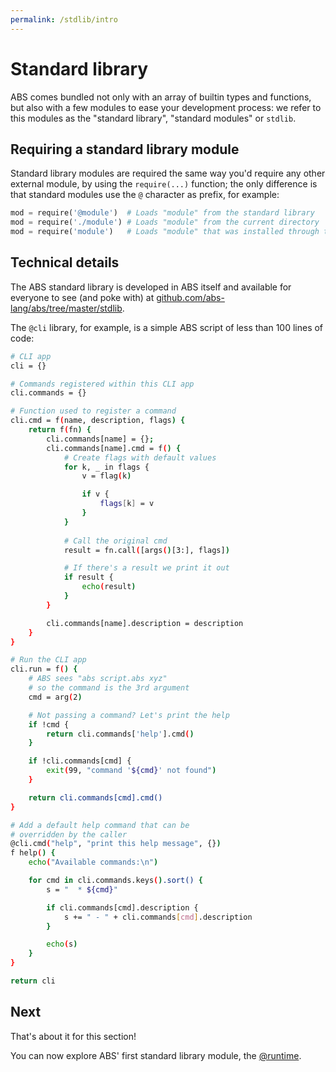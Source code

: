 ```yaml
---
permalink: /stdlib/intro
---
```


# Standard library

ABS comes bundled not only with an array of builtin types and functions,
but also with a few modules to ease your development process: we refer
to this modules as the "standard library", "standard modules" or `stdlib`.

## Requiring a standard library module

Standard library modules are required the same way you'd require
any other external module, by using the `require(...)` function;
the only difference is that standard modules use the `@` character
as prefix, for example:

```py
mod = require('@module')  # Loads "module" from the standard library
mod = require('./module') # Loads "module" from the current directory
mod = require('module')   # Loads "module" that was installed through the ABS package manager
```

## Technical details

The ABS standard library is developed in ABS itself and available
for everyone to see (and poke with) at [github.com/abs-lang/abs/tree/master/stdlib](https://github.com/abs-lang/abs/tree/master/stdlib).

The `@cli` library, for example, is a simple ABS script of less
than 100 lines of code:

```bash
# CLI app
cli = {}

# Commands registered within this CLI app
cli.commands = {}

# Function used to register a command
cli.cmd = f(name, description, flags) {
    return f(fn) {
        cli.commands[name] = {};
        cli.commands[name].cmd = f() {
            # Create flags with default values
            for k, _ in flags {
                v = flag(k)

                if v {
                    flags[k] = v
                }
            }
            
            # Call the original cmd
            result = fn.call([args()[3:], flags])

            # If there's a result we print it out
            if result {
                echo(result)
            }
        }

        cli.commands[name].description = description
    }
}

# Run the CLI app
cli.run = f() {
    # ABS sees "abs script.abs xyz"
    # so the command is the 3rd argument
    cmd = arg(2)

    # Not passing a command? Let's print the help
    if !cmd {
        return cli.commands['help'].cmd()
    }

    if !cli.commands[cmd] {
        exit(99, "command '${cmd}' not found")
    }

    return cli.commands[cmd].cmd()
}

# Add a default help command that can be
# overridden by the caller
@cli.cmd("help", "print this help message", {})
f help() {
    echo("Available commands:\n")

    for cmd in cli.commands.keys().sort() {
        s = "  * ${cmd}"

        if cli.commands[cmd].description {
            s += " - " + cli.commands[cmd].description
        }

        echo(s)
    }
}

return cli
```

## Next

That's about it for this section!

You can now explore ABS' first standard library module, the [@runtime](/stdlib/runtime).